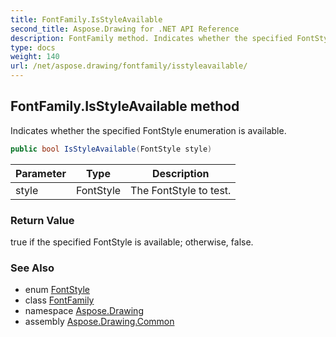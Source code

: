 ```yaml
---
title: FontFamily.IsStyleAvailable
second_title: Aspose.Drawing for .NET API Reference
description: FontFamily method. Indicates whether the specified FontStyle enumeration is available
type: docs
weight: 140
url: /net/aspose.drawing/fontfamily/isstyleavailable/
---
```

## FontFamily.IsStyleAvailable method

Indicates whether the specified FontStyle enumeration is available.

```csharp
public bool IsStyleAvailable(FontStyle style)
```

| Parameter | Type | Description |
| --- | --- | --- |
| style | FontStyle | The FontStyle to test. |

### Return Value

true if the specified FontStyle is available; otherwise, false.

### See Also

* enum [FontStyle](../../fontstyle/)
* class [FontFamily](../)
* namespace [Aspose.Drawing](../../fontfamily/)
* assembly [Aspose.Drawing.Common](../../../)


